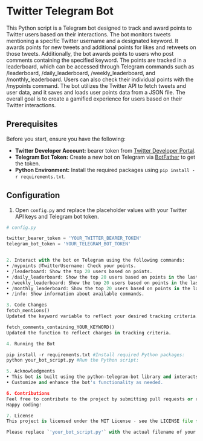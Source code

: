 

# Twitter Telegram Bot

This Python script is a Telegram bot designed to track and award points to Twitter users based on their interactions. The bot monitors tweets mentioning a specific Twitter username and a designated keyword. It awards points for new tweets and additional points for likes and retweets on those tweets. Additionally, the bot awards points to users who post comments containing the specified keyword. The points are tracked in a leaderboard, which can be accessed through Telegram commands such as /leaderboard, /daily_leaderboard, /weekly_leaderboard, and /monthly_leaderboard. Users can also check their individual points with the /mypoints command. The bot utilizes the Twitter API to fetch tweets and user data, and it saves and loads user points data from a JSON file. The overall goal is to create a gamified experience for users based on their Twitter interactions.

## Prerequisites

Before you start, ensure you have the following:

- **Twitter Developer Account:** bearer token from [Twitter Developer Portal](https://developer.twitter.com/en/portal/apps/new).
- **Telegram Bot Token:** Create a new bot on Telegram via [BotFather](https://core.telegram.org/bots#botfather) to get the token.
- **Python Environment:** Install the required packages using `pip install -r requirements.txt`.

## Configuration

1. Open `config.py` and replace the placeholder values with your Twitter API keys and Telegram bot token.

```python
# config.py

twitter_bearer_token = 'YOUR_TWITTER_BEARER_TOKEN'
telegram_bot_token = 'YOUR_TELEGRAM_BOT_TOKEN'


2. Interact with the bot on Telegram using the following commands:
• /mypoints @TwitterUsername: Check your points.
• /leaderboard: Show the top 20 users based on points.
• /daily_leaderboard: Show the top 20 users based on points in the last 24 hours.
• /weekly_leaderboard: Show the top 20 users based on points in the last 7 days.
• /monthly_leaderboard: Show the top 20 users based on points in the last 30 days.
• /info: Show information about available commands.

3. Code Changes
fetch_mentions()
Updated the keyword variable to reflect your desired tracking criteria.

fetch_comments_containing_YOUR_KEYWORD()
Updated the function to reflect changes in tracking criteria.

4. Running the Bot

pip install -r requirements.txt #Install required Python packages:
python your_bot_script.py #Run the Python script:

5. Acknowledgments
• This bot is built using the python-telegram-bot library and interacts with the Twitter API to fetch data.
• Customize and enhance the bot's functionality as needed.

6. Contributions
Feel free to contribute to the project by submitting pull requests or reporting issues.
Happy coding!

7. License
This project is licensed under the MIT License - see the LICENSE file for details.

Please replace `'your_bot_script.py'` with the actual filename of your Python script containing the bot code. If you have additional details to add or modify, feel free to make adjustments accordingly.


